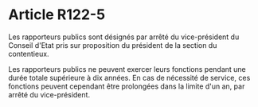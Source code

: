 # Article R122-5

Les rapporteurs publics sont désignés par arrêté du vice-président du Conseil d'Etat pris sur proposition du président de la section du contentieux.

Les rapporteurs publics ne peuvent exercer leurs fonctions pendant une durée totale supérieure à dix années. En cas de nécessité de service, ces fonctions peuvent cependant être prolongées dans la limite d'un an, par arrêté du vice-président.
